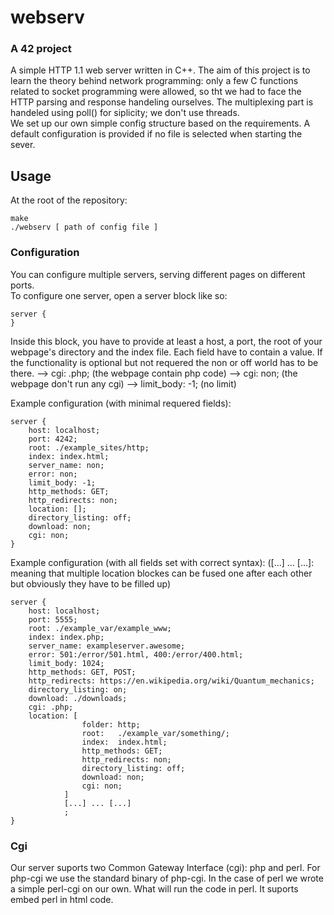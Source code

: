 # webserv
### A 42 project

A simple HTTP 1.1 web server written in C++.
The aim of this project is to learn the theory behind network programming: only a few C functions related to socket programming were allowed, so tht we had to face the HTTP parsing and response handeling ourselves. The multiplexing part is handeled using poll() for siplicity; we don't use threads.  
We set up our own simple config structure based on the requirements. A default configuration is provided if no file is selected when starting the sever.

## Usage

At the root of the repository:
```
make
./webserv [ path of config file ]
```

### Configuration

You can configure multiple servers, serving different pages on different ports.  
To configure one server, open a server block like so:

```
server {
}
```
Inside this block, you have to provide at least a host, a port, the root of your webpage's directory and the index file. Each field have to contain a value. If the functionality is optional but not requered the non or off world has to be there.
--> cgi: .php; (the webpage contain php code)
--> cgi: non; (the webpage don't run any cgi)
--> limit_body: -1; (no limit)

Example configuration (with minimal requered fields): 

```
server {
	host: localhost;
	port: 4242;
	root: ./example_sites/http;
	index: index.html;
	server_name: non;
	error: non;
	limit_body: -1;
	http_methods: GET;
	http_redirects: non;
	location: [];
	directory_listing: off;
	download: non;
	cgi: non;
}
```

Example configuration (with all fields set with correct syntax): 
([...] ... [...]: meaning that multiple location blockes can be fused one after each other but obviously they have to be filled up)

```
server {
	host: localhost;
	port: 5555;
	root: ./example_var/example_www;
	index: index.php;
	server_name: exampleserver.awesome;
	error: 501:/error/501.html, 400:/error/400.html;
	limit_body: 1024;
	http_methods: GET, POST;
	http_redirects: https://en.wikipedia.org/wiki/Quantum_mechanics;
	directory_listing: on;
	download: ./downloads;
	cgi: .php;
	location: [
				folder: http;
				root:	./example_var/something/;
				index:  index.html;
				http_methods: GET;
				http_redirects: non;
				directory_listing: off;
				download: non;
				cgi: non;
			]
			[...] ... [...]
			;
}
```

### Cgi

Our server suports two Common Gateway Interface (cgi): php and perl. For php-cgi we use the standard binary of php-cgi. In the case of perl we wrote a simple perl-cgi on our own. What will run the code in perl. It suports embed perl in html code.
